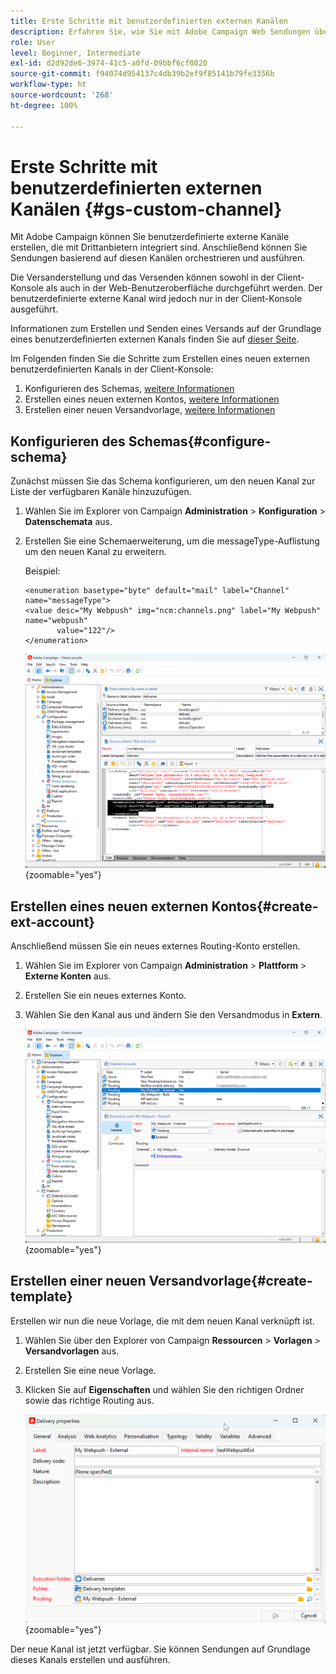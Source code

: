```yaml
---
title: Erste Schritte mit benutzerdefinierten externen Kanälen
description: Erfahren Sie, wie Sie mit Adobe Campaign Web Sendungen über benutzerdefinierte externe Kanäle erstellen und durchführen.
role: User
level: Beginner, Intermediate
exl-id: d2d92de6-3974-41c5-a0fd-09bbf6cf0020
source-git-commit: f94074d954137c4db39b2ef9f85141b79fe3356b
workflow-type: ht
source-wordcount: '268'
ht-degree: 100%

---
```


# Erste Schritte mit benutzerdefinierten externen Kanälen {#gs-custom-channel}

Mit Adobe Campaign können Sie benutzerdefinierte externe Kanäle erstellen, die mit Drittanbietern integriert sind. Anschließend können Sie Sendungen basierend auf diesen Kanälen orchestrieren und ausführen.

Die Versanderstellung und das Versenden können sowohl in der Client-Konsole als auch in der Web-Benutzeroberfläche durchgeführt werden. Der benutzerdefinierte externe Kanal wird jedoch nur in der Client-Konsole ausgeführt.

Informationen zum Erstellen und Senden eines Versands auf der Grundlage eines benutzerdefinierten externen Kanals finden Sie auf [dieser Seite](https://experienceleague.adobe.com/de/docs/campaign-web/v8/msg/gs-custom-channel).

Im Folgenden finden Sie die Schritte zum Erstellen eines neuen externen benutzerdefinierten Kanals in der Client-Konsole:

1. Konfigurieren des Schemas, [weitere Informationen](#configure-schema)
1. Erstellen eines neuen externen Kontos, [weitere Informationen](#create-ext-account)
1. Erstellen einer neuen Versandvorlage, [weitere Informationen](#create-template)

## Konfigurieren des Schemas{#configure-schema}

Zunächst müssen Sie das Schema konfigurieren, um den neuen Kanal zur Liste der verfügbaren Kanäle hinzuzufügen.

1. Wählen Sie im Explorer von Campaign **Administration** > **Konfiguration** > **Datenschemata** aus.

1. Erstellen Sie eine Schemaerweiterung, um die messageType-Auflistung um den neuen Kanal zu erweitern.

   Beispiel:

   ```
   <enumeration basetype="byte" default="mail" label="Channel" name="messageType">
   <value desc="My Webpush" img="ncm:channels.png" label="My Webpush" name="webpush"
          value="122"/>
   </enumeration>
   ```

   ![](assets/cus-schema.png){zoomable="yes"}

## Erstellen eines neuen externen Kontos{#create-ext-account}

Anschließend müssen Sie ein neues externes Routing-Konto erstellen.

1. Wählen Sie im Explorer von Campaign **Administration** > **Plattform** > **Externe Konten** aus.

1. Erstellen Sie ein neues externes Konto.

1. Wählen Sie den Kanal aus und ändern Sie den Versandmodus in **Extern**.

   ![](assets/cus-ext-account.png){zoomable="yes"}

## Erstellen einer neuen Versandvorlage{#create-template}

Erstellen wir nun die neue Vorlage, die mit dem neuen Kanal verknüpft ist.

1. Wählen Sie über den Explorer von Campaign **Ressourcen** > **Vorlagen** > **Versandvorlagen** aus.

1. Erstellen Sie eine neue Vorlage.

1. Klicken Sie auf **Eigenschaften** und wählen Sie den richtigen Ordner sowie das richtige Routing aus.

   ![](assets/cus-template.png){zoomable="yes"}

Der neue Kanal ist jetzt verfügbar. Sie können Sendungen auf Grundlage dieses Kanals erstellen und ausführen.
